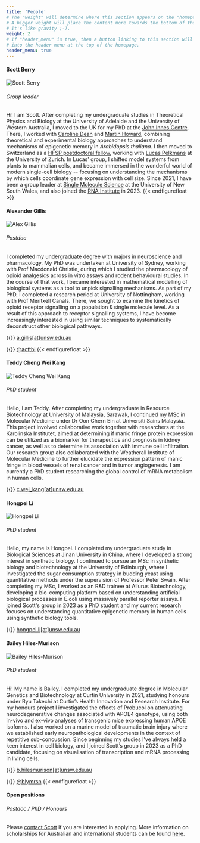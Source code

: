 ```yaml
---
title: 'People'
# The "weight" will determine where this section appears on the "homepage".
# A bigger weight will place the content more towards the bottom of the page.
# It's like gravity ;-).
weight: 2
# If "header_menu" is true, then a button linking to this section will be placed
# into the header menu at the top of the homepage.
header_menu: true
---
```



#### Scott Berry
![Scott Berry](images/ProfilePicture.jpg#floatright)
###### Group leader

Hi! I am Scott. After completing my undergraduate studies in Theoretical Physics and Biology at the University of Adelaide and the University of Western Australia, I moved to the UK for my PhD at the [John Innes Centre](https://www.jic.ac.uk/). There, I worked with [Caroline Dean](https://www.jic.ac.uk/people/caroline-dean/) and [Martin Howard](https://www.jic.ac.uk/people/martin-howard/), combining theoretical and experimental biology approaches to understand mechanisms of epigenetic memory in *Arabidopsis thaliana*. I then moved to Switzerland as a [HFSP postdoctoral fellow](https://www.hfsp.org/funding/hfsp-funding/postdoctoral-fellowships), working with [Lucas Pelkmans](https://pelkmanslab.org/) at the University of Zurich. In Lucas' group, I shifted model systems from plants to mammalian cells, and became immersed in the wonderful world of modern single-cell biology -- focusing on understanding the mechanisms by which cells coordinate gene expression with cell size. Since 2021, I have been a group leader at [Single Molecule Science](https://sms.unsw.edu.au/) at the University of New South Wales, and also joined the [RNA Institute](https://www.rna.unsw.edu.au/) in 2023.
{{< endfigurefloat >}}

#### Alexander Gillis
![Alex Gillis](images/AlexGillis_BW.jpg#floatright)
###### Postdoc

I completed my undergraduate degree with majors in neuroscience and pharmacology. My PhD was undertaken at University of Sydney, working with Prof Macdonald Christie, during which I studied the pharmacology of opioid analgesics across in vitro assays and rodent behavioural studies. In the course of that work, I became interested in mathematical modelling of biological systems as a tool to unpick signalling mechanisms. As part of my PhD, I completed a research period at University of Nottingham, working with Prof Meritxell Canals. There, we sought to examine the kinetics of opioid receptor signalling on a population & single molecule level. As a result of this approach to receptor signalling systems, I have become increasingly interested in using similar techniques to systematically deconstruct other biological pathways.

{{<icon class="fa fa-envelope">}}&nbsp;[a.gillis[at]unsw.edu.au](mailto:a.gillis@unsw.edu.au)

{{<icon class="fa fa-twitter">}}&nbsp;[@acftbl](http://twitter.com/acftbl)
{{< endfigurefloat >}}


#### Teddy Cheng Wei Kang
![Teddy Cheng Wei Kang](images/Teddy_BW.jpg#floatright)
###### PhD student

Hello, I am Teddy. After completing my undergraduate in Resource Biotechnology at University of Malaysia, Sarawak, I continued my MSc in Molecular Medicine under Dr Oon Chern Ein at Universiti Sains Malaysia. This project involved collaborative work together with researchers at the Karolinska Institutet, aimed at determining if manic fringe protein expression can be utilized as a biomarker for therapeutics and prognosis in kidney cancer, as well as to determine its association with immune cell infiltration. Our research group also collaborated with the Weatherall Institute of Molecular Medicine to further elucidate the expression pattern of manic fringe in blood vessels of renal cancer and in tumor angiogenesis. I am currently a PhD student researching the global control of mRNA metabolism in human cells.

{{<icon class="fa fa-envelope">}}&nbsp;[c.wei_kang[at]unsw.edu.au](mailto:c.wei_kang@unsw.edu.au)


#### Hongpei Li
![Hongpei Li](images/Hongpei_BW.jpg#floatright)
###### PhD student

Hello, my name is Hongpei. I completed my undergraduate study in Biological Sciences at Jinan University in China, where I developed a strong interest in synthetic biology. I continued to pursue an MSc in synthetic biology and biotechnology at the University of Edinburgh, where I investigated the sugar consumption strategy in budding yeast using quantitative methods under the supervision of Professor Peter Swain. After completing my MSc, I worked as an R&D trainee at Ailurus Biotechnology, developing a bio-computing platform based on understanding artificial biological processes in E.coli using massively parallel reporter assays. I joined Scott's group in 2023 as a PhD student and my current research focuses on understanding quantitative epigenetic memory in human cells using synthetic biology tools.

{{<icon class="fa fa-envelope">}}&nbsp;[hongpei.li[at]unsw.edu.au](mailto:hongpei.li@unsw.edu.au)

#### Bailey Hiles-Murison
![Bailey Hiles-Murison](images/Bailey_BW.jpg#floatright)
###### PhD student

Hi! My name is Bailey. I completed my undergraduate degree in Molecular Genetics and Biotechnology at Curtin University in 2021, studying honours under Ryu Takechi at Curtin’s Health Innovation and Research Institute. For my honours project I investigated the effects of Probucol on attenuating neurodegenerative changes associated with APOE4 genotype, using both in-vivo and ex-vivo analyses of transgenic mice expressing human APOE isoforms. I also worked on a murine model of traumatic brain injury where we established early neuropathological developments in the context of repetitive sub-concussion. Since beginning my studies I’ve always held a keen interest in cell biology, and I joined Scott’s group in 2023 as a PhD candidate, focusing on visualisation of transcription and mRNA processing in living cells.

{{<icon class="fa fa-envelope">}}&nbsp;[b.hilesmurison[at]unsw.edu.au](mailto:b.hilesmurison@unsw.edu.au)

{{<icon class="fa fa-twitter">}}&nbsp;[@blymrsn](http://twitter.com/blymrsn)
{{< endfigurefloat >}}

#### Open positions

###### Postdoc / PhD / Honours

Please [contact Scott](mailto:scott.berry@unsw.edu.au) if you are interested in applying. More information on scholarships for Australian and international students can be found [here](https://research.unsw.edu.au/graduate-research-scholarships).
